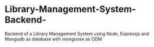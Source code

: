 # Library-Management-System-Backend-
Backend of a Library Management System using Node, Expressjs and Mongodb as database with mongoose as ODM
